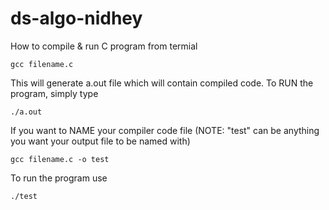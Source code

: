# ds-algo-nidhey

How to compile & run C program from termial 

```
gcc filename.c
```
This will generate a.out file which will contain compiled code.
To RUN the program, simply type
   
```
./a.out
```

If you want to NAME your compiler code file (NOTE: "test" can be anything you want your output file to be named with)
```
gcc filename.c -o test 
```
To run the program use
```
./test
```

